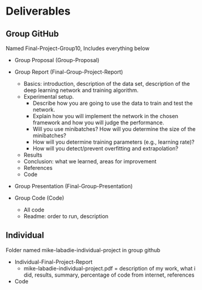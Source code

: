 # Deliverables

## Group GitHub
Named Final-Project-Group10, Includes everything below

* Group Proposal (Group-Proposal)

* Group Report (Final-Group-Project-Report)
   * Basics:  introduction, description of the data set, description of the deep learning network and training algorithm. 
   * Experimental setup. 
       * Describe how you are going to use the data to train and test the network. 
       * Explain how you will implement the network in the chosen framework and how you will judge the performance. 
       * Will you use minibatches? How will you determine the size of the minibatches? 
       * How will you determine training parameters (e.g., learning rate)? 
       * How will you detect/prevent overfitting and extrapolation?
   * Results
   * Conclusion:  what we learned, areas for improvement
   * References
   * Code

* Group Presentation (Final-Group-Presentation)

* Group Code (Code)
  * All code
  * Readme:  order to run, description
  
## Individual
Folder named mike-labadie-individual-project in group github
* Individual-Final-Project-Report
  * mike-labadie-individual-project.pdf = description of my work, what i did, results, summary, percentage of code from internet, references
* Code
